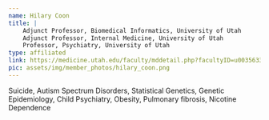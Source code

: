 ```yaml
---
name: Hilary Coon
title: |
    Adjunct Professor, Biomedical Informatics, University of Utah
    Adjunct Professor, Internal Medicine, University of Utah
    Professor, Psychiatry, University of Utah
type: affiliated
link: https://medicine.utah.edu/faculty/mddetail.php?facultyID=u0035633
pic: assets/img/member_photos/hilary_coon.png
---
```


Suicide, Autism Spectrum Disorders, Statistical Genetics, Genetic Epidemiology, Child Psychiatry, Obesity, Pulmonary fibrosis, Nicotine Dependence
